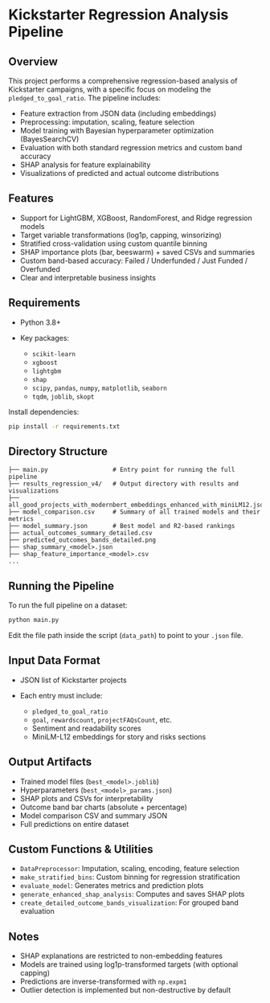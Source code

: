 # Kickstarter Regression Analysis Pipeline

## Overview

This project performs a comprehensive regression-based analysis of Kickstarter campaigns, with a specific focus on modeling the `pledged_to_goal_ratio`. The pipeline includes:

* Feature extraction from JSON data (including embeddings)
* Preprocessing: imputation, scaling, feature selection
* Model training with Bayesian hyperparameter optimization (BayesSearchCV)
* Evaluation with both standard regression metrics and custom band accuracy
* SHAP analysis for feature explainability
* Visualizations of predicted and actual outcome distributions

## Features

* Support for LightGBM, XGBoost, RandomForest, and Ridge regression models
* Target variable transformations (log1p, capping, winsorizing)
* Stratified cross-validation using custom quantile binning
* SHAP importance plots (bar, beeswarm) + saved CSVs and summaries
* Custom band-based accuracy: Failed / Underfunded / Just Funded / Overfunded
* Clear and interpretable business insights

## Requirements

* Python 3.8+
* Key packages:

  * `scikit-learn`
  * `xgboost`
  * `lightgbm`
  * `shap`
  * `scipy`, `pandas`, `numpy`, `matplotlib`, `seaborn`
  * `tqdm`, `joblib`, `skopt`

Install dependencies:

```bash
pip install -r requirements.txt
```

## Directory Structure

```
├── main.py                  # Entry point for running the full pipeline
├── results_regression_v4/   # Output directory with results and visualizations
├── all_good_projects_with_modernbert_embeddings_enhanced_with_miniLM12.json
├── model_comparison.csv     # Summary of all trained models and their metrics
├── model_summary.json       # Best model and R2-based rankings
├── actual_outcomes_summary_detailed.csv
├── predicted_outcomes_bands_detailed.png
├── shap_summary_<model>.json
├── shap_feature_importance_<model>.csv
...
```

## Running the Pipeline

To run the full pipeline on a dataset:

```bash
python main.py
```

Edit the file path inside the script (`data_path`) to point to your `.json` file.

## Input Data Format

* JSON list of Kickstarter projects
* Each entry must include:

  * `pledged_to_goal_ratio`
  * `goal`, `rewardscount`, `projectFAQsCount`, etc.
  * Sentiment and readability scores
  * MiniLM-L12 embeddings for story and risks sections

## Output Artifacts

* Trained model files (`best_<model>.joblib`)
* Hyperparameters (`best_<model>_params.json`)
* SHAP plots and CSVs for interpretability
* Outcome band bar charts (absolute + percentage)
* Model comparison CSV and summary JSON
* Full predictions on entire dataset

## Custom Functions & Utilities

* `DataPreprocessor`: Imputation, scaling, encoding, feature selection
* `make_stratified_bins`: Custom binning for regression stratification
* `evaluate_model`: Generates metrics and prediction plots
* `generate_enhanced_shap_analysis`: Computes and saves SHAP plots
* `create_detailed_outcome_bands_visualization`: For grouped band evaluation

## Notes

* SHAP explanations are restricted to non-embedding features
* Models are trained using log1p-transformed targets (with optional capping)
* Predictions are inverse-transformed with `np.expm1`
* Outlier detection is implemented but non-destructive by default

